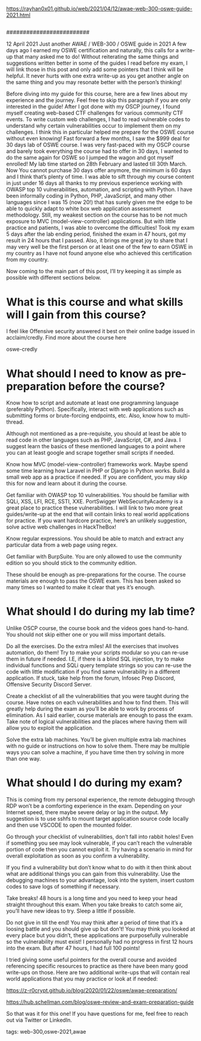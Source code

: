


https://rayhan0x01.github.io/web/2021/04/12/awae-web-300-oswe-guide-2021.html
##
##
#########################

12 April 2021
Just another AWAE / WEB-300 / OSWE guide in 2021
A few days ago I earned my OSWE certification and naturally, this calls for a write-up that many asked me to do! Without reiterating the same things and suggestions written better in some of the guides I read before my exam, I will link those in this post and only add some pointers that I think will be helpful. It never hurts with one extra write-up as you get another angle on the same thing and you may resonate better with the person’s thinking!

Before diving into my guide for this course, here are a few lines about my experience and the journey. Feel free to skip this paragraph if you are only interested in the guide! After I got done with my OSCP journey, I found myself creating web-based CTF challenges for various community CTF events. To write custom web challenges, I had to read vulnerable codes to understand why certain vulnerabilities occur to implement them on my challenges. I think this in particular helped me prepare for the OSWE course without even knowing! Fast forward a few months, I saw the $999 deal for 30 days lab of OSWE course. I was very fast-paced with my OSCP course and barely took everything the course had to offer in 30 days, I wanted to do the same again for OSWE so I jumped the wagon and got myself enrolled! My lab time started on 28th February and lasted till 30th March. Now You cannot purchase 30 days offer anymore, the minimum is 60 days and I think that’s plenty of time. I was able to sift through my course content in just under 16 days all thanks to my previous experience working with OWASP top 10 vulnerabilities, automation, and scripting with Python. I have been informally coding in Python, PHP, JavaScript, and many other languages since I was 15 (now 20!) that has surely given me the edge to be able to quickly adapt to white box web application assessment methodology. Still, my weakest section on the course has to be not much exposure to MVC (model-view-controller) applications. But with little practice and patients, I was able to overcome the difficulties! Took my exam 5 days after the lab ending period, finished the exam in 47 hours, got my result in 24 hours that I passed. Also, it brings me great joy to share that I may very well be the first person or at least one of the few to earn OSWE in my country as I have not found anyone else who achieved this certification from my country.

 

Now coming to the main part of this post, I’ll try keeping it as simple as possible with different sections below.

# What is this course and what skills will I gain from this course?
I feel like Offensive security answered it best on their online badge issued in acclaim/credly. Find more about the course here

oswe-credly

 

# What should I need to know as pre-preparation before the course?
Know how to script and automate at least one programming language (preferably Python). Specifically, interact with web applications such as submitting forms or brute-forcing endpoints, etc. Also, know how to multi-thread.

Although not mentioned as a pre-requisite, you should at least be able to read code in other languages such as PHP, JavaScript, C#, and Java. I suggest learn the basics of these mentioned languages to a point where you can at least google and scrape together small scripts if needed.

Know how MVC (model-view-controller) frameworks work. Maybe spend some time learning how Laravel in PHP or Django in Python works. Build a small web app as a practice if needed. If you are confident, you may skip this for now and learn about it during the course.

Get familiar with OWASP top 10 vulnerabilities. You should be familiar with SQLi, XSS, LFI, RCE, SSTI, XXE. PortSwigger WebSecurityAcademy is a great place to practice these vulnerabilities. I will link to two more great guides/write-up at the end that will contain links to real world applications for practice. If you want hardcore practice, here’s an unlikely suggestion, solve active web challenges in HackTheBox!

Know regular expressions. You should be able to match and extract any particular data from a web page using regex.

Get familiar with BurpSuite. You are only allowed to use the community edition so you should stick to the community edition.

These should be enough as pre-preparations for the course. The course materials are enough to pass the OSWE exam. This has been asked so many times so I wanted to make it clear that yes it’s enough.

 

# What should I do during my lab time?
Unlike OSCP course, the course book and the videos goes hand-to-hand. You should not skip either one or you will miss important details.

Do all the exercises. Do the extra miles! All the exercises that involves automation, do them! Try to make your scripts modular so you can re-use them in future if needed. I.E, if there is a blind SQL injection, try to make individual functions and SQLi query template strings so you can re-use the code with little modification if you find same vulnerability in a different application. If stuck, take help from the forum, Infosec Prep Discord, Offensive Security Discord Server.

Create a checklist of all the vulnerabilities that you were taught during the course. Have notes on each vulnerabilities and how to find them. This will greatly help during the exam as you’ll be able to work by process of elimination. As I said earlier, course materials are enough to pass the exam. Take note of logical vulnerabilities and the places where having them will allow you to exploit the application.

Solve the extra lab machines. You’ll be given multiple extra lab machines with no guide or instructions on how to solve them. There may be multiple ways you can solve a machine, if you have time then try solving in more than one way.

 

# What should I do during my exam?
This is coming from my personal experience, the remote debugging through RDP won’t be a comforting experience in the exam. Depending on your Internet speed, there maybe severe delay or lag in the output. My suggestion is to use  sshfs  to mount target application source code locally and then use VSCODE to open the mounted folder.

Go through your checklist of vulnerabilities, don’t fall into rabbit holes! Even if something you see may look vulnerable, if you can’t reach the vulnerable portion of code then you cannot exploit it. Try having a scenario in mind for overall exploitation as soon as you confirm a vulnerability.

If you find a vulnerability but don’t know what to do with it then think about what are additional things you can gain from this vulnerability. Use the debugging machines to your advantage, look into the system, insert custom codes to save logs of something if necessary.

Take breaks! 48 hours is a long time and you need to keep your head straight throughout this exam. When you take breaks to catch some air, you’ll have new ideas to try. Sleep a little if possible.

Do not give in till the end! You may think after a period of time that it’s a loosing battle and you should give up but don’t! You may think you looked at every place but you didn’t, these applications are purposefully vulnerable so the vulnerability must exist! I personally had no progress in first 12 hours into the exam. But after 47 hours, I had full 100 points!

 

I tried giving some useful pointers for the overall course and avoided referencing specific resources to practice as there have been many good write-ups on those. Here are two additional write-ups that will contain real world applications that you may practice or look at if needed:

https://z-r0crypt.github.io/blog/2020/01/22/oswe/awae-preparation/

https://hub.schellman.com/blog/oswe-review-and-exam-preparation-guide

So that was it for this one! If you have questions for me, feel free to reach out via Twitter or LinkedIn.

tags: web-300,oswe-2021,awae
